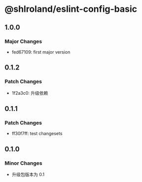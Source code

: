 # @shlroland/eslint-config-basic

## 1.0.0

### Major Changes

- fed67109: first major version

## 0.1.2

### Patch Changes

- 1f2a3c0: 升级依赖

## 0.1.1

### Patch Changes

- ff30f7ff: test changesets

## 0.1.0

### Minor Changes

- 升级包版本为 0.1
